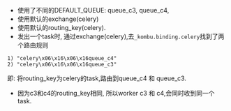 - 使用了不同的DEFAULT_QUEUE: queue_c3, queue_c4, 
- 使用默认的exchange(celery) 
- 使用默认的routing_key(celery).
- 发出一个task时, 通过exchange(celery),去`_kombu.binding.celery`找到了两个路由规则

```
1) "celery\x06\x16\x06\x16queue_c4"
2) "celery\x06\x16\x06\x16queue_c3"
```

即: 将routing_key为celery的task,路由到queue_c4 和 queue_c3.

- 因为c3和c4的routing_key相同, 所以worker c3 和 c4,会同时收到同一个task.